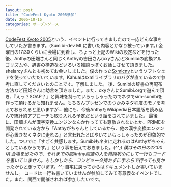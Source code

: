 ```yaml
---
layout: post
title: "CodeFest Kyoto 2005参加"
date: 2005-10-16
categories: オープンソース
---
```

[CodeFest Kyoto 2005](http://kanji.zinbun.kyoto-u.ac.jp/projects/chise/News/20051013-15.html.ja)という、イベントに行ってきましたので一応どんな事をしていたか書きます。(Sumibi-dev MLに書いた内容とかなり被っています。)
金曜日の17:30くらいに会場に到着し、ちょっと上記のWikiの設定などを行った後、Anthyの田畑さんと同じくAnthyの吉田さん(oxyさん)とSumibiの変換アルゴリズムや、辞書の構造などいろいろ雑談っぽくお話しさせて頂きました。
shelarcyさんとも初めてお会いしました。僕の作った[Sxmlcnv](http://www.netfort.gr.jp/~kiyoka/sxmlcnv/index_ja.html)というソフトウェアを使っていただいています。Kahuaはsxmlライブラリのバグが直ているので参考に直してくださいとのことです。了解しました。
後、Sumibiの辞書の再配布方法など田畑さんに助言を頂きました。また、oxyさんにSumibi.orgで遊んで頂き、『えっ？SOAP？』と興味を持っていらっしゃったのでネタでsim-sumibiを作って頂けるかも知れません。もちろんプレゼンでのつかみネタ程度のモノを考えておられると思いますが…
他にも、今後AnthyもWikipedia日本語版を読み込んで統計的アプローチも取り入れる予定だという話をされていました。
最後に、田畑さんが漢字変換エンジンなんか作ってても尊敬されないとか、PRIMEを開発されている方から『Anthyがちゃんとしているから、他の漢字変換エンジンが心置きなくネタに走れる』と言われたとぼやいていらっしゃったのが印象的でした。ついでに『すごく共感します。Sumibiもネタに走れるのはAnthyがちゃんとしているからです。』という事を伝えておきました。(^_^;)
僕はその日の22:00頃 会場を出たので、それまでの間Anthy関連の人を質問攻めにして一行もコードを書いていません。もしかしたら、コンピュータ持たずに手ぶらで行っても良かったかもと思っています。^_^; 自宅に戻ってからはドキュメントしか書いていませんし。
コードは一行も書いていませんが参加してみて有意義なイベントでした。また、関西で開催されれば参加したいです。
